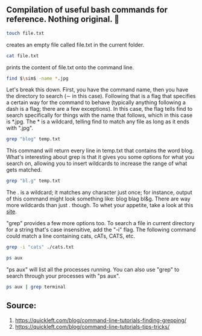 ## Compilation of useful bash commands for reference. Nothing original. :punch:

```bash
touch file.txt
```
creates an empty file called file.txt in the current folder.

```bash
cat file.txt
```
prints the content of file.txt onto the command line.
```bash
find $\sim$ -name *.jpg
```
Let's break this down. First, you have the command name, then you have the directory to search ($\sim$ in this case). Following that is a flag that specifies a certain way for the command to behave (typically anything following a dash is a flag; there are a few exceptions). In this case, the flag tells find to search specifically for things with the name that follows, which in this case is *.jpg. The * is a wildcard, telling find to match any file as long as it ends with ".jpg".

```bash
grep "blog" temp.txt
```
This command will return every line in temp.txt that contains the word blog. What's interesting about grep is that it gives you some options for what you search on, allowing you to insert wildcards to increase the range of what gets matched.

```bash
grep "bl.g" temp.txt
```
The . is a wildcard; it matches any character just once; for instance, output of this command might look something like:
blog blag bl\&g. There are way more wildcards than just . though. To whet your appetite, take a look at this [site](http://www.panix.com/~elflord/unix/grep.html).

"grep" provides a few more options too. To search a file in current directory for a string that's case insensitive, add the "-i" flag. The following command could match a line containing cats, cATs, CATS, etc.
```bash
grep -i "cats" ./cats.txt
```
```bash
ps aux
```
"ps aux" will list all the processes running. You can also use "grep" to search through your processes with "ps aux".
```bash
ps aux | grep terminal
```
## Source:
1) https://quickleft.com/blog/command-line-tutorials-finding-grepping/
2) https://quickleft.com/blog/command-line-tutorials-tips-tricks/
